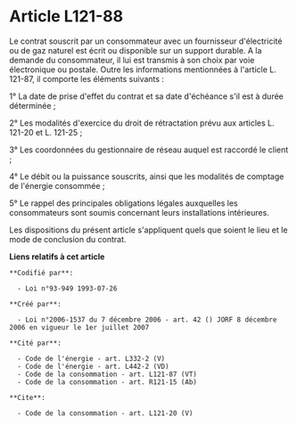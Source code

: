 # Article L121-88

Le contrat souscrit par un consommateur avec un fournisseur d'électricité ou de gaz naturel est écrit ou disponible sur un
support durable. A la demande du consommateur, il lui est transmis à son choix par voie électronique ou postale. Outre les
informations mentionnées à l'article L. 121-87, il comporte les éléments suivants : 

1° La date de prise d'effet du contrat et sa date d'échéance s'il est à durée déterminée ; 

2° Les modalités d'exercice du droit de rétractation prévu aux articles L. 121-20 et L. 121-25 ; 

3° Les coordonnées du gestionnaire de réseau auquel est raccordé le client ; 

4° Le débit ou la puissance souscrits, ainsi que les modalités de comptage de l'énergie consommée ; 

5° Le rappel des principales obligations légales auxquelles les consommateurs sont soumis concernant leurs installations
intérieures. 

Les dispositions du présent article s'appliquent quels que soient le lieu et le mode de conclusion du contrat.

**Liens relatifs à cet article**

	**Codifié par**:

	  - Loi n°93-949 1993-07-26

	**Créé par**:

	  - Loi n°2006-1537 du 7 décembre 2006 - art. 42 () JORF 8 décembre 2006 en vigueur le 1er juillet 2007

	**Cité par**:

	  - Code de l'énergie - art. L332-2 (V)
	  - Code de l'énergie - art. L442-2 (VD)
	  - Code de la consommation - art. L121-87 (VT)
	  - Code de la consommation - art. R121-15 (Ab)

	**Cite**:

	  - Code de la consommation - art. L121-20 (V)
